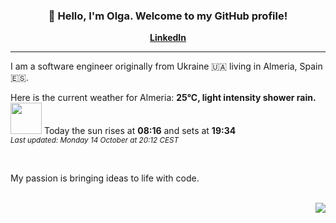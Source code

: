 <h3 align="center">👋 Hello, I'm Olga. Welcome to my GitHub profile! </h3>
<p align="center">
  <strong><a href="https://www.linkedin.com/in/olga-f/">LinkedIn</a></strong>
</p>

---

I am a software engineer originally from Ukraine 🇺🇦 living in Almeria, Spain 🇪🇸.


Here is the current weather for Almeria:
<b> 25°C, 
 light intensity shower rain.
</b> <img width="50" src=https:&#x2F;&#x2F;openweathermap.org&#x2F;img&#x2F;wn&#x2F;09n.png></img> Today the sun rises at
 <b>08:16</b> 
and sets at <b>19:34</b>
<br/>
<small><i>Last updated: Monday 14 October at 20:12 CEST </i></small>
<br/>

<br/>
<p> My passion is bringing ideas to life with code. </p>
<br/>



<div align="right">
<img src="https://komarev.com/ghpvc/?username=olga-f&color=38A3A5">
</div>

